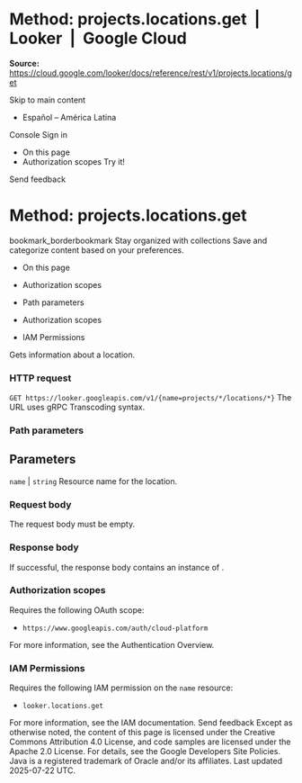 # Method: projects.locations.get  |  Looker  |  Google Cloud

**Source:** https://cloud.google.com/looker/docs/reference/rest/v1/projects.locations/get

Skip to main content 
  * Español – América Latina

Console  Sign in


  * On this page
  * Authorization scopes
Try it! 



Send feedback 
#  Method: projects.locations.get
bookmark_borderbookmark Stay organized with collections  Save and categorize content based on your preferences. 
  * On this page
  * Authorization scopes


  * Path parameters
  * Authorization scopes
  * IAM Permissions


Gets information about a location.
### HTTP request
`GET https://looker.googleapis.com/v1/{name=projects/*/locations/*}`
The URL uses gRPC Transcoding syntax.
### Path parameters
Parameters  
---  
`name` |  `string` Resource name for the location.  
### Request body
The request body must be empty.
### Response body
If successful, the response body contains an instance of .
### Authorization scopes
Requires the following OAuth scope:
  * `https://www.googleapis.com/auth/cloud-platform`


For more information, see the Authentication Overview.
### IAM Permissions
Requires the following IAM permission on the `name` resource:
  * `looker.locations.get`


For more information, see the IAM documentation.
Send feedback 
Except as otherwise noted, the content of this page is licensed under the Creative Commons Attribution 4.0 License, and code samples are licensed under the Apache 2.0 License. For details, see the Google Developers Site Policies. Java is a registered trademark of Oracle and/or its affiliates.
Last updated 2025-07-22 UTC.


